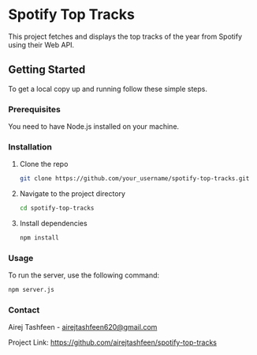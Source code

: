 # Spotify Top Tracks

This project fetches and displays the top tracks of the year from Spotify using their Web API.

## Getting Started

To get a local copy up and running follow these simple steps.

### Prerequisites

You need to have Node.js installed on your machine.

### Installation

1. Clone the repo

   ```sh
   git clone https://github.com/your_username/spotify-top-tracks.git

2. Navigate to the project directory

   ```sh
   cd spotify-top-tracks

3. Install dependencies

   ```sh
   npm install


### Usage

To run the server, use the following command:

   ```sh
   npm server.js
  ```

### Contact

Airej Tashfeen - airejtashfeen620@gmail.com

Project Link: https://github.com/airejtashfeen/spotify-top-tracks
